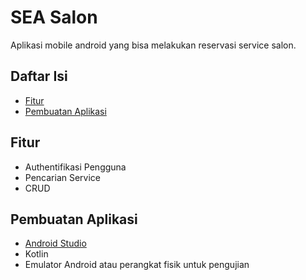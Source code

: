 # SEA Salon

Aplikasi mobile android yang bisa melakukan reservasi service salon.

## Daftar Isi
- [Fitur](#fitur)
- [Pembuatan Aplikasi](#pembuatanaplikasi)

## Fitur
- Authentifikasi Pengguna
- Pencarian Service
- CRUD

## Pembuatan Aplikasi
- [Android Studio](https://developer.android.com/studio)
- Kotlin
- Emulator Android atau perangkat fisik untuk pengujian


